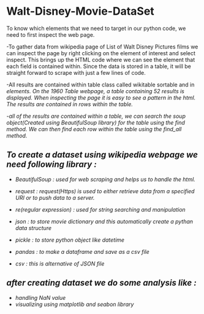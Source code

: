 # Walt-Disney-Movie-DataSet
To know which elements that we need to target in our python code, we need to first inspect the web page.

-To gather data from wikipedia page of List of Walt Disney Pictures films we can inspect the page by right clicking on the element of interest and select inspect. This brings up the HTML code where we can see the element that each field is contained within. Since the data is stored in a table, it will be straight forward to scrape with just a few lines of code.

-All results are contained within table class called wikitable sortable and in <i> elements.
On the 1960 Table webpage, a table containing 52 results is displayed. When inspecting the page it is easy to see a pattern in the html. The results are contained in rows <tr> within the table.
 
-all of the results are contained within a table, we can search the soup object(Created using BeautifulSoup library) for the table using the find method. We can then find each row within the table using the find_all method.
 
## To create a dataset using wikipedia webpage we need following library :
 - BeautifulSoup :    used for web scraping and helps us to handle the html.

 - request :         request(Https) is used to either retrieve data from a specified URI or to push data to a server.

 - re(regular expression) :   used for string searching and manipulation
 
 - json :      to store movie dictionary and this automatically create a pythan data structure
 
 - pickle :    to store python object like datetime 
 
 - pandas :    to make a dataframe and save as a csv file 
 
 - csv : this is alternative of JSON file

## after creating dataset we do some analysis like :
 - handling NaN value
 - visualizing using matplotlib and seabon library 
